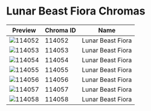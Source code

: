 # Lunar Beast Fiora Chromas

| Preview | Chroma ID | Name |
|---------|-----------|------|
| ![114052](https://raw.communitydragon.org/latest/plugins/rcp-be-lol-game-data/global/default/v1/champion-chroma-images/114/114052.png) | 114052 | Lunar Beast Fiora |
| ![114053](https://raw.communitydragon.org/latest/plugins/rcp-be-lol-game-data/global/default/v1/champion-chroma-images/114/114053.png) | 114053 | Lunar Beast Fiora |
| ![114054](https://raw.communitydragon.org/latest/plugins/rcp-be-lol-game-data/global/default/v1/champion-chroma-images/114/114054.png) | 114054 | Lunar Beast Fiora |
| ![114055](https://raw.communitydragon.org/latest/plugins/rcp-be-lol-game-data/global/default/v1/champion-chroma-images/114/114055.png) | 114055 | Lunar Beast Fiora |
| ![114056](https://raw.communitydragon.org/latest/plugins/rcp-be-lol-game-data/global/default/v1/champion-chroma-images/114/114056.png) | 114056 | Lunar Beast Fiora |
| ![114057](https://raw.communitydragon.org/latest/plugins/rcp-be-lol-game-data/global/default/v1/champion-chroma-images/114/114057.png) | 114057 | Lunar Beast Fiora |
| ![114058](https://raw.communitydragon.org/latest/plugins/rcp-be-lol-game-data/global/default/v1/champion-chroma-images/114/114058.png) | 114058 | Lunar Beast Fiora |